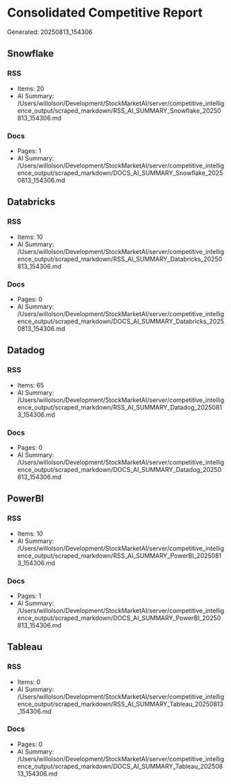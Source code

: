 # Consolidated Competitive Report

Generated: 20250813_154306

## Snowflake

### RSS

- Items: 20
- AI Summary: /Users/willolson/Development/StockMarketAI/server/competitive_intelligence_output/scraped_markdown/RSS_AI_SUMMARY_Snowflake_20250813_154306.md

### Docs

- Pages: 1
- AI Summary: /Users/willolson/Development/StockMarketAI/server/competitive_intelligence_output/scraped_markdown/DOCS_AI_SUMMARY_Snowflake_20250813_154306.md

## Databricks

### RSS

- Items: 10
- AI Summary: /Users/willolson/Development/StockMarketAI/server/competitive_intelligence_output/scraped_markdown/RSS_AI_SUMMARY_Databricks_20250813_154306.md

### Docs

- Pages: 0
- AI Summary: /Users/willolson/Development/StockMarketAI/server/competitive_intelligence_output/scraped_markdown/DOCS_AI_SUMMARY_Databricks_20250813_154306.md

## Datadog

### RSS

- Items: 65
- AI Summary: /Users/willolson/Development/StockMarketAI/server/competitive_intelligence_output/scraped_markdown/RSS_AI_SUMMARY_Datadog_20250813_154306.md

### Docs

- Pages: 0
- AI Summary: /Users/willolson/Development/StockMarketAI/server/competitive_intelligence_output/scraped_markdown/DOCS_AI_SUMMARY_Datadog_20250813_154306.md

## PowerBI

### RSS

- Items: 10
- AI Summary: /Users/willolson/Development/StockMarketAI/server/competitive_intelligence_output/scraped_markdown/RSS_AI_SUMMARY_PowerBI_20250813_154306.md

### Docs

- Pages: 1
- AI Summary: /Users/willolson/Development/StockMarketAI/server/competitive_intelligence_output/scraped_markdown/DOCS_AI_SUMMARY_PowerBI_20250813_154306.md

## Tableau

### RSS

- Items: 0
- AI Summary: /Users/willolson/Development/StockMarketAI/server/competitive_intelligence_output/scraped_markdown/RSS_AI_SUMMARY_Tableau_20250813_154306.md

### Docs

- Pages: 0
- AI Summary: /Users/willolson/Development/StockMarketAI/server/competitive_intelligence_output/scraped_markdown/DOCS_AI_SUMMARY_Tableau_20250813_154306.md
